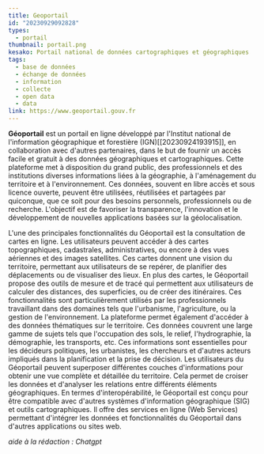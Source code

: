 ```yaml
---
title: Geoportail
id: "20230929092828"
types:
  - portail 
thumbnail: portail.png
kesako: Portail national de données cartographiques et géographiques 
tags:
  - base de données
  - échange de données
  - information
  - collecte
  - open data
  - data 
link: https://www.geoportail.gouv.fr
---
```


**Géoportail** est un portail en ligne développé par l'Institut national de l'information géographique et forestière (IGN)[[20230924193915]], en collaboration avec d'autres partenaires, dans le but de fournir un accès facile et gratuit à des données géographiques et cartographiques. Cette plateforme met à disposition du grand public, des professionnels et des institutions diverses informations liées à la géographie, à l'aménagement du territoire et à l'environnement. Ces données, souvent en libre accès et sous licence ouverte, peuvent être utilisées, réutilisées et partagées par quiconque, que ce soit pour des besoins personnels, professionnels ou de recherche. L'objectif est de favoriser la transparence, l'innovation et le développement de nouvelles applications basées sur la géolocalisation.

L'une des principales fonctionnalités du Géoportail est la consultation de cartes en ligne. Les utilisateurs peuvent accéder à des cartes topographiques, cadastrales, administratives, ou encore à des vues aériennes et des images satellites. Ces cartes donnent une vision du territoire, permettant aux utilisateurs de se repérer, de planifier des déplacements ou de visualiser des lieux.
En plus des cartes, le Géoportail propose des outils de mesure et de tracé qui permettent aux utilisateurs de calculer des distances, des superficies, ou de créer des itinéraires. Ces fonctionnalités sont particulièrement utilisés par les professionnels travaillant dans des domaines tels que l'urbanisme, l'agriculture, ou la gestion de l'environnement.
La plateforme permet également d'accéder à des données thématiques sur le territoire. Ces données couvrent une large gamme de sujets tels que l'occupation des sols, le relief, l'hydrographie, la démographie, les transports, etc. Ces informations sont essentielles pour les décideurs politiques, les urbanistes, les chercheurs et d'autres acteurs impliqués dans la planification et la prise de décision.
Les utilisateurs du Géoportail peuvent superposer différentes couches d'informations pour obtenir une vue complète et détaillée du territoire. Cela permet de croiser les données et d'analyser les relations entre différents éléments géographiques.
En termes d'interopérabilité, le Géoportail est conçu pour être compatible avec d'autres systèmes d'information géographique (SIG) et outils cartographiques. Il offre des services en ligne (Web Services) permettant d'intégrer les données et fonctionnalités du Géoportail dans d'autres applications ou sites web.

*aide à la rédaction : Chatgpt*